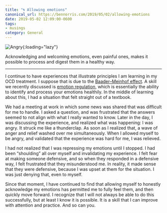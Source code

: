 ```yaml
---
title: "🌀 Allowing emotions"
canonical_url: https://bennorris.com/2019/05/02/allowing-emotions
date: 2019-05-02 12:09:00-0600
tags:
- musings
category: General
---
```


![Angry](https://media.bennorris.com/images/bennorris/uploads/2019/725a4a482a.png){:loading="lazy"}

Acknowledging and welcoming emotions, even painful ones, makes it possible to process and digest them in a healthy way.

***

I continue to have experiences that illustrate principles I am learning in my OCD treatment. I suppose that is due to the [Baader–Meinhof effect](https://en.m.wikipedia.org/wiki/Baader%E2%80%93Meinhof_effect). A skill we recently discussed is [emotion regulation](https://en.wikipedia.org/wiki/Emotional_self-regulation), which is essentially the ability to identify and process your emotions healthily. In the middle of learning about this, I had a situation that felt straight out of a textbook.

We had a meeting at work in which some news was shared that was difficult for me to handle. I asked a question, and was frustrated that the answers seemed to not align with what I really wanted to know. Later in the day, I was discussing the experience, and realized what was happening: I was angry. It struck me like a thunderclap. As soon as I realized that, a wave of anger and relief washed over me simultaneously. When I allowed myself to be angry, and validated that the experience was hard for me, I was relieved.

I had not realized that I was repressing my emotions until I stopped. I had been “shoulding” all over myself and invalidating my experience. I felt fear at making someone defensive, and so when they responded in a defensive way, I felt frustrated that they misunderstood me. In reality, it made sense that they were defensive, because I was upset at them for the situation. I was just denying that, even to myself.

Since that moment, I have continued to find that allowing myself to honestly acknowledge my emotions has permitted me to fully feel them, and then quickly move forward. I recognize that I will not always be able to do this successfully, but at least I know it is possible. It is a skill that I can improve with attention and practice. And so can you.